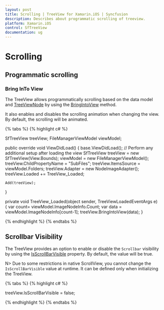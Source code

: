 ```yaml
---
layout: post
title: Scrolling | TreeView for Xamarin.iOS | Syncfusion
description: Describes about programmatic scrolling of treeview.
platform: Xamarin.iOS
control: SfTreeView
documentation: ug
---
```


# Scrolling

## Programmatic scrolling

### Bring InTo View

The TreeView allows programmatically scrolling based on the data model and [TreeViewNode](https://help.syncfusion.com/cr/xamarin-ios/Syncfusion.TreeView.Engine.TreeViewNode.html) by using the [BringIntoView](https://help.syncfusion.com/cr/xamarin-ios/Syncfusion.iOS.TreeView.SfTreeView.html#Syncfusion_iOS_TreeView_SfTreeView_BringIntoView_Syncfusion_TreeView_Engine_TreeViewNode_System_Boolean_System_Boolean_Syncfusion_iOS_TreeView_ScrollToPosition_) method.

It also enables and disables the scrolling animation when changing the view. By default, the scrolling will be animated.

{% tabs %}
{% highlight c# %}

SfTreeView treeView;
FileManagerViewModel viewModel;

public override void ViewDidLoad()
{
    base.ViewDidLoad();
    // Perform any additional setup after loading the view
    SfTreeView treeView = new SfTreeView(View.Bounds);
    viewModel = new FileManagerViewModel();
    treeView.ChildPropertyName = "SubFiles";
    treeView.ItemsSource = viewModel.Folders;
    treeView.Adapter = new NodeImageAdapter();
    treeView.Loaded += TreeView_Loaded;

    Add(treeView);
}

private void TreeView_Loaded(object sender, TreeViewLoadedEventArgs e)
{
    var count= viewModel.ImageNodeInfo.Count;
    var data = viewModel.ImageNodeInfo[count-1];
    treeView.BringIntoView(data);
}

{% endhighlight %}
{% endtabs %}

## Scrollbar Visibility

The TreeView provides an option to enable or disable the `Scrollbar` visibility by using the [IsScrollBarVisible](https://help.syncfusion.com/cr/xamarin-ios/Syncfusion.iOS.TreeView.SfTreeView.html#Syncfusion_iOS_TreeView_SfTreeView_IsScrollBarVisible) property. By default, the value will be true.

N> Due to some restrictions in native ScrollView, you cannot change the `IsScrollBarVisible` value at runtime. It can be defined only when initializing the TreeView.

{% tabs %}
{% highlight c# %}

treeView.IsScrollBarVisible = false;

{% endhighlight %}
{% endtabs %}
